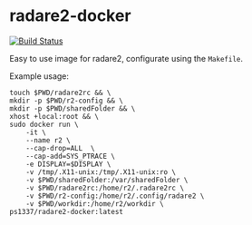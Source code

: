 # radare2-docker

[![Build Status](https://travis-ci.org/ps1337/radare2-docker.png?branch=master)](https://travis-ci.org/ps1337/radare2-docker)


Easy to use image for radare2, configurate using the `Makefile`.

Example usage:

```
touch $PWD/radare2rc && \
mkdir -p $PWD/r2-config && \
mkdir -p $PWD/sharedFolder && \
xhost +local:root && \
sudo docker run \
    -it \
    --name r2 \
    --cap-drop=ALL  \
    --cap-add=SYS_PTRACE \
    -e DISPLAY=$DISPLAY \
    -v /tmp/.X11-unix:/tmp/.X11-unix:ro \
    -v $PWD/sharedFolder:/var/sharedFolder \
    -v $PWD/radare2rc:/home/r2/.radare2rc \
    -v $PWD/r2-config:/home/r2/.config/radare2 \
    -v $PWD/workdir:/home/r2/workdir \
ps1337/radare2-docker:latest
```
